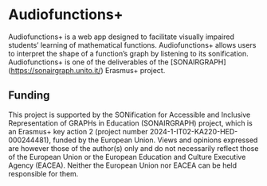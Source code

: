 # Audiofunctions+

Audiofunctions+ is a web app designed to facilitate visually impaired students’ learning of mathematical functions. Audiofunctions+ allows users to interpret the shape of a function’s graph by listening to its sonification.  
Audiofunctions+ is one of the deliverables of the \[SONAIRGRAPH\](https://sonairgraph.unito.it/) Erasmus+ project.


## Funding

This project is supported by the SONification for Accessible and Inclusive Representation of GRAPHs in Education (SONAIRGRAPH) project, which is an Erasmus+ key action 2 (project number 2024-1-IT02-KA220-HED-000244481), funded by the European Union. Views and opinions expressed are however those of the author(s) only and do not necessarily reflect those of the European Union or the European Education and Culture Executive Agency (EACEA). Neither the European Union nor EACEA can be held responsible for them.
